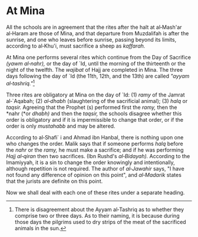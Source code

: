 At Mina
=======

All the schools are in agreement that the rites after the halt at
al‑Mash'ar al‑Haram are those of Mina, and that departure from
Muzdalifah is after the sunrise, and one who leaves before sunrise,
passing beyond its limits, according to al‑Khu'i, must sacrifice a sheep
as *kaffarah.*

At Mina one performs several rites which continue from the Day of
Sacrifice *(yawm al‑nahr),* or the day of \`Id, until the morning of the
thirteenth or the night of the twelfth. The *wajibat* of Hajj are
completed in Mina. The three days following the day of \`Id (the 11th,
12th, and the 13th) are called *"ayyam al‑tashriq."*[^1]

Three rites are obligatory at Mina on the day of \`Id: (1) *ramy* of the
Jamrat al‑\`Aqabah; (2) *al‑dhabh* (slaughtering of the sacrificial
animal); (3) *halq* or *taqsir.* Agreeing that the Prophet (s) performed
first the *ramy,* then the *nahr (*or *dhabh)* and then the *taqsir,*
the schools disagree whether this order is obligatory and if it is
impermissible to change that order, or if the order is only *mustahabb*
and may be altered.

According to al‑Shafi\` i and Ahmad ibn Hanbal, there is nothing upon
one who changes the order. Malik says that if someone performs *halq*
before the *nahr* or the *ramy,* he must make a sacrifice; and if he was
performing *Hajj al‑qiran* then two sacrifices. (Ibn Rushd's
*al‑Bidayah).* According to the Imamiyyah, it is a sin to change the
order knowingly and intentionally, although repetition is not required.
The author of *al‑Jawahir* says, "I have not found any difference of
opinion on this point", and *al‑Madarik* states that the jurists are
definite on this point.

Now we shall deal with each one of these rites under a separate heading.

[^1]: There is disagreement about the Ayyam al‑Tashriq as to whether
they comprise two or three days. As to their naming, it is because
during those days the pilgrims used to dry strips of the meat of the
sacrificed animals in the sun.


